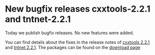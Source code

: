 New bugfix releases cxxtools-2.2.1 and tntnet-2.2.1
===================================================

Today we publish bugfix releases. No new features were added.

You can find details about the fixes in the release notes of
[cxxtools 2.2.1](/download/cxxtools-2.2.1/Releasenotes-2.2.1.html) and
[tntnet 2.2.1](/download/tntnet-2.2.1/Releasenotes-2.2.1.html).
The packages can be found on the [download page](/download.html)

